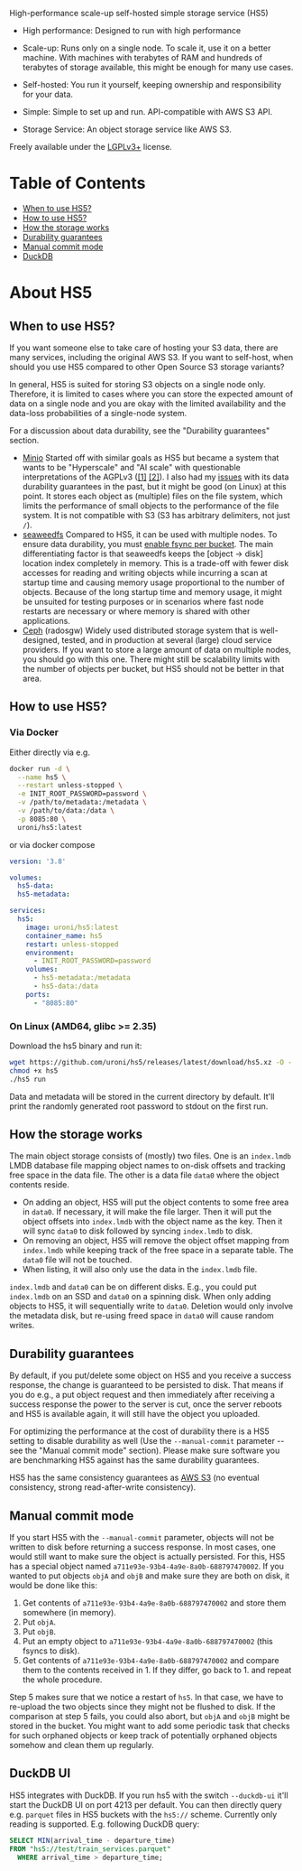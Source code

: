 High-performance scale-up self-hosted simple storage service (HS5)

* High performance: Designed to run with high performance

* Scale-up: Runs only on a single node. To scale it, use it on a better machine. With machines with terabytes of RAM and hundreds of terabytes of storage available, this might be enough for many use cases.

* Self-hosted: You run it yourself, keeping ownership and responsibility for your data.

* Simple: Simple to set up and run. API-compatible with AWS S3 API.

* Storage Service: An object storage service like AWS S3.

Freely available under the [LGPLv3+](https://github.com/uroni/hs5#LGPL-3.0-1-ov-file) license.

Table of Contents
=================

 * [When to use HS5?](#when-to-use-hs5)
 * [How to use HS5?](#how-to-use-hs5)
 * [How the storage works](#how-the-storage-works)
 * [Durability guarantees](#durability-guarantees)
 * [Manual commit mode](#manual-commit-mode)
 * [DuckDB](#duckdb-ui)

# About HS5

## When to use HS5? #

If you want someone else to take care of hosting your S3 data, there are many services, including the original AWS S3. If you want to self-host, when should you use HS5 compared to other Open Source S3 storage variants?

In general, HS5 is suited for storing S3 objects on a single node only. Therefore, it is limited to cases where you can store the expected amount of data on a single node and you are okay with the limited availability and the data-loss probabilities of a single-node system.

For a discussion about data durability, see the "Durability guarantees" section.

 * [Minio](https://min.io/) Started off with similar goals as HS5 but became a system that wants to be "Hyperscale" and "AI scale" with questionable interpretations of the AGPLv3 ([[1]](https://github.com/minio/minio/discussions/13571#discussioncomment-1583482) [[2]](https://blog.min.io/weka-violates-minios-open-source-licenses/)). I also had my [issues](https://github.com/minio/minio/issues/3536) with its data durability guarantees in the past, but it might be good (on Linux) at this point. It stores each object as (multiple) files on the file system, which limits the performance of small objects to the performance of the file system. It is not compatible with S3 (S3 has arbitrary delimiters, not just `/`).
 * [seaweedfs](https://github.com/seaweedfs/seaweedfs) Compared to HS5, it can be used with multiple nodes. To ensure data durability, you must [enable fsync per bucket](https://github.com/seaweedfs/seaweedfs/wiki/Path-Specific-Configuration). The main differentiating factor is that seaweedfs keeps the [object -> disk] location index completely in memory. This is a trade-off with fewer disk accesses for reading and writing objects while incurring a scan at startup time and causing memory usage proportional to the number of objects. Because of the long startup time and memory usage, it might be unsuited for testing purposes or in scenarios where fast node restarts are necessary or where memory is shared with other applications.
 * [Ceph](https://ceph.io) (radosgw) Widely used distributed storage system that is well-designed, tested, and in production at several (large) cloud service providers. If you want to store a large amount of data on multiple nodes, you should go with this one. There might still be scalability limits with the number of objects per bucket, but HS5 should not be better in that area.

 ## How to use HS5? #

 ### Via Docker

Either directly via e.g.

```bash
docker run -d \
  --name hs5 \
  --restart unless-stopped \
  -e INIT_ROOT_PASSWORD=password \
  -v /path/to/metadata:/metadata \
  -v /path/to/data:/data \
  -p 8085:80 \
  uroni/hs5:latest
```

or via docker compose

```yml
version: '3.8'

volumes:
  hs5-data:
  hs5-metadata:

services:
  hs5:
    image: uroni/hs5:latest
    container_name: hs5
    restart: unless-stopped
    environment:
      - INIT_ROOT_PASSWORD=password
    volumes:
      - hs5-metadata:/metadata
      - hs5-data:/data
    ports:
      - "8085:80"
```

### On Linux (AMD64, glibc >= 2.35)

Download the hs5 binary and run it:

```bash
wget https://github.com/uroni/hs5/releases/latest/download/hs5.xz -O - | xz -d > hs5
chmod +x hs5
./hs5 run
```
Data and metadata will be stored in the current directory by default. It'll print the randomly generated root password to stdout on the first run.

## How the storage works #

The main object storage consists of (mostly) two files. One is an `index.lmdb` LMDB database file mapping object names to on-disk offsets and tracking free space in the data file. The other is a data file `data0` where the object contents reside.

 * On adding an object, HS5 will put the object contents to some free area in `data0`. If necessary, it will make the file larger. Then it will put the object offsets into `index.lmdb` with the object name as the key. Then it will sync `data0` to disk followed by syncing `index.lmdb` to disk.
 * On removing an object, HS5 will remove the object offset mapping from `index.lmdb` while keeping track of the free space in a separate table. The `data0` file will not be touched.
 * When listing, it will also only use the data in the `index.lmdb` file.

 `index.lmdb` and `data0` can be on different disks. E.g., you could put `index.lmdb` on an SSD and `data0` on a spinning disk. When only adding objects to HS5, it will sequentially write to `data0`. Deletion would only involve the metadata disk, but re-using freed space in `data0` will cause random writes.

 ## Durability guarantees #

 By default, if you put/delete some object on HS5 and you receive a success response, the change is guaranteed to be persisted to disk. That means if you do e.g., a put object request and then immediately after receiving a success response the power to the server is cut, once the server reboots and HS5 is available again, it will still have the object you uploaded.

 For optimizing the performance at the cost of durability there is a HS5 setting to disable durability as well (Use the `--manual-commit` parameter -- see the "Manual commit mode" section). Please make sure software you are benchmarking HS5 against has the same durability guarantees.

 HS5 has the same consistency guarantees as [AWS S3](https://aws.amazon.com/s3/consistency/) (no eventual consistency, strong read-after-write consistency).

 ## Manual commit mode #

 If you start HS5 with the `--manual-commit` parameter, objects will not be written to disk before returning a success response. In most cases, one would still want to make sure the object is actually persisted. For this, HS5 has a special object named `a711e93e-93b4-4a9e-8a0b-688797470002`. If you wanted to put objects `objA` and `objB` and make sure they are both on disk, it would be done like this:

 1. Get contents of `a711e93e-93b4-4a9e-8a0b-688797470002` and store them somewhere (in memory).
 2. Put `objA`.
 3. Put `objB`.
 4. Put an empty object to `a711e93e-93b4-4a9e-8a0b-688797470002` (this fsyncs to disk).
 5. Get contents of `a711e93e-93b4-4a9e-8a0b-688797470002` and compare them to the contents received in 1. If they differ, go back to 1. and repeat the whole procedure.

 Step 5 makes sure that we notice a restart of `hs5`. In that case, we have to re-upload the two objects since they might not be flushed to disk. If the comparison at step 5 fails, you could also abort, but `objA` and `objB` might be stored in the bucket. You might want to add some periodic task that checks for such orphaned objects or keep track of potentially orphaned objects somehow and clean them up regularly.

## DuckDB UI #

HS5 integrates with DuckDB. If you run hs5 with the switch `--duckdb-ui` it'll start the DuckDB UI on port 4213 per default. You can then directly query e.g. `parquet` files in HS5 buckets with the `hs5://` scheme. Currently only reading is supported. E.g. following DuckDB query:

```sql
SELECT MIN(arrival_time - departure_time)
FROM "hs5://test/train_services.parquet"
  WHERE arrival_time > departure_time;
```

